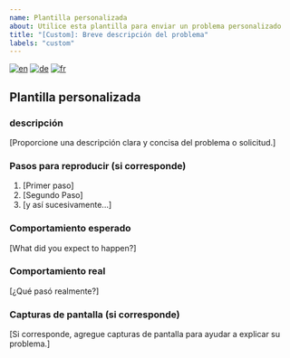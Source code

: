 ```yaml
---
name: Plantilla personalizada
about: Utilice esta plantilla para enviar un problema personalizado
title: "[Custom]: Breve descripción del problema"
labels: "custom"
---
```


[![en](https://img.shields.io/badge/lang-en-red.svg)](custom.md)
[![de](https://img.shields.io/badge/lang-de-black.svg)](custom.de.md)
[![fr](https://img.shields.io/badge/lang-fr-blue.svg)](custom.fr.md)

## Plantilla personalizada

### descripción

[Proporcione una descripción clara y concisa del problema o solicitud.]

### Pasos para reproducir (si corresponde)

1. [Primer paso]
2. [Segundo Paso]
3. [y así sucesivamente...]

### Comportamiento esperado

[What did you expect to happen?]

### Comportamiento real

[¿Qué pasó realmente?]

### Capturas de pantalla (si corresponde)

[Si corresponde, agregue capturas de pantalla para ayudar a explicar su problema.]
